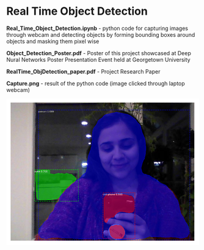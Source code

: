 # Real Time Object Detection

**Real_Time_Object_Detection.ipynb** - python code for capturing images through webcam
and detecting objects by forming bounding boxes around objects and masking them
pixel wise

**Object_Detection_Poster.pdf** - Poster of this project showcased at Deep Nural Networks
Poster Presentation Event held at Georgetown University

**RealTime_ObjDetection_paper.pdf** - Project Research Paper

**Capture.png** - result of the python code (image clicked through laptop webcam)



![Result](https://github.com/prernakaul22/Deep-Learning/blob/master/Project%20-%20Real%20Time%20Object%20Detection/Capture.png)
